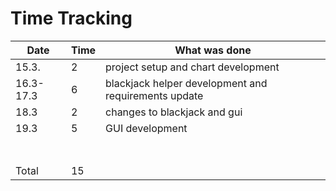 # Time Tracking

| Date      | Time | What was done                                        |
| --------- | ---- | ---------------------------------------------------- |
| 15.3.     | 2    | project setup and chart development                  |
| 16.3-17.3 | 6    | blackjack helper development and requirements update |
| 18.3      | 2    | changes to blackjack and gui                         |
| 19.3      | 5    | GUI development                                      |
|           |      |                                                      |
|           |      |                                                      |
|           |      |                                                      |
|           |      |                                                      |
|           |      |                                                      |
|           |      |                                                      |
|           |      |                                                      |
| Total     | 15   |                                                      |
